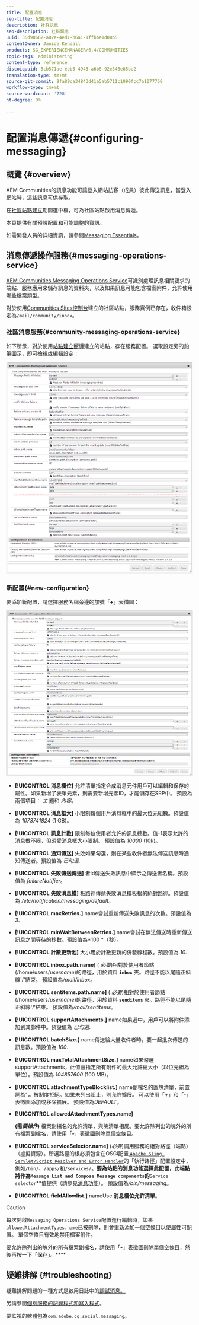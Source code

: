```yaml
---
title: 配置消息
seo-title: 配置消息
description: 社群訊息
seo-description: 社群訊息
uuid: 35d98667-a82e-4ed1-b6a1-1ffbbe1d08b5
contentOwner: Janice Kendall
products: SG_EXPERIENCEMANAGER/6.4/COMMUNITIES
topic-tags: administering
content-type: reference
discoiquuid: 5cb571ae-eeb5-4943-a6b8-92e346e85be2
translation-type: tm+mt
source-git-commit: 9fa89ca34843d41a5ab5711c1090fcc7a1077760
workflow-type: tm+mt
source-wordcount: '728'
ht-degree: 0%

---
```



# 配置消息傳遞{#configuring-messaging}

## 概覽 {#overview}

AEM Communities的訊息功能可讓登入網站訪客（成員）彼此傳送訊息，當登入網站時，這些訊息可供存取。

在[社區站點建立](sites-console.md)期間選中框，可為社區站點啟用消息傳遞。

本頁提供有關預設配置和可能調整的資訊。

如需開發人員的詳細資訊，請參閱[Messaging Essentials](essentials-messaging.md)。

## 消息傳遞操作服務{#messaging-operations-service}

[AEM Communities Messaging Operations Service](http://localhost:4502/system/console/configMgr/com.adobe.cq.social.messaging.client.endpoints.impl.MessagingOperationsServiceImpl)可識別處理訊息相關要求的端點、服務應用來儲存訊息的資料夾，以及如果訊息可能包含檔案附件，允許使用哪些檔案類型。

對於使用[Communities Sites控制台](sites-console.md)建立的社區站點，服務實例已存在，收件箱設定為`/mail/community/inbox`。

### 社區消息服務{#community-messaging-operations-service}

如下所示，對於使用[站點建立嚮導](sites-console.md)建立的站點，存在服務配置。 選取設定旁的鉛筆圖示，即可檢視或編輯設定：

![chlimage_1-63](assets/chlimage_1-63.png)

### 新配置{#new-configuration}

要添加新配置，請選擇服務名稱旁邊的加號「**+**」表徵圖：

![chlimage_1-64](assets/chlimage_1-64.png)

* **[!UICONTROL 消息欄位]**
允許清單指定合成消息元件用戶可以編輯和保存的屬性。如果新增了表單元素，則需要新增元素ID，才能儲存在SRP中。 預設為兩個項目： 
*主* 題和 *內容*。

* **[!UICONTROL 消息框大]**
小限制每個用戶消息框中的最大位元組數。預設值為 
*1073741824* (1 GB)。

* **[!UICONTROL 訊息計數]**
限制每位使用者允許的訊息總數。值-1表示允許的消息數不限，但須受消息框大小限制。 預設值為 
*10000* (10k)。

* **[!UICONTROL 通知傳送]**
失敗如果勾選，則在某些收件者無法傳送訊息時通知傳送者。預設值為 
*已勾選*.

* **[!UICONTROL 失敗傳送傳送]**
者id傳送失敗訊息中顯示之傳送者名稱。預設值為 
*failureNotifier*。

* **[!UICONTROL 失敗消息模]**
板路徑傳遞失敗消息模板根的絕對路徑。預設值為 
*/etc/notification/messaging/default*。

* **[!UICONTROL maxRetries.]**
name嘗試重新傳送失敗訊息的次數。預設值為 
*3*.

* **[!UICONTROL minWaitBetweenRetries.]**
name嘗試在無法傳送時重新傳送訊息之間等待的秒數。預設值為*100 *（秒）。

* **[!UICONTROL 計數更新池]**
大小用於計數更新的併發線程數。預設值為 
*10*.

* **[!UICONTROL inbox.path.name]**
(
*必要*)相對於使用者節點(/home/users/*username*)的路徑，用於資料 **`inbox`** 夾。路徑不能以尾隨正斜線&#39;/&#39;結束。 預設值為&#x200B;*/mail/inbox*。

* **[!UICONTROL sentitems.path.name]**
(
*必要*)相對於使用者節點(/home/users/*username*)的路徑，用於資料 **`senditems`** 夾。路徑不能以尾隨正斜線&#39;/&#39;結束。 預設值為&#x200B;*/mail/sentitems*。

* **[!UICONTROL supportAttachments.]**
name如果選中，用戶可以將附件添加到其郵件中。預設值為 
*已勾選*.

* **[!UICONTROL batchSize.]**
name傳送給大量收件者時，要一起批次傳送的訊息數。預設值為 
*100*.

* **[!UICONTROL maxTotalAttachmentSize.]**
name如果勾選supportAttachments，此值會指定所有附件的最大允許總大小（以位元組為單位）。預設值為 
*104857600* (100 MB)。

* **[!UICONTROL attachmentTypeBlocklist.]**
name副檔名的區塊清單，前置詞為&#39;
**。**&#x200B;被制度拒絕。如果未列出阻止，則允許擴展。 可以使用「**+**」和「**-**」表徵圖添加或移除擴展。 預設值為&#x200B;*DEFAULT*。

* **[!UICONTROL allowedAttachmentTypes.name]**

   **(需&#x200B;*要操作*)** 檔案副檔名的允許清單，與塊清單相反。要允許除列出的塊外的所有檔案副檔名，請使用「**-**」表徵圖刪除單個空條目。

* **[!UICONTROL serviceSelector.name]**
(*必要*)調用服務的絕對路徑（端點）（虛擬資源）。所選路徑的根必須包含在OSGi配置[ `Apache Sling Servlet/Script Resolver and Error Handler`](http://localhost:4502/system/console/configMgr/org.apache.sling.servlets.resolver.SlingServletResolver)的「執行路徑」配置設定中，例如`/bin/`、`/apps/`和`/services/`。 **&#x200B;要為站點的消息功能選擇此配置，此端點將作為`Message List and Compose Message components`的&#x200B;**`Service selector`**&#x200B;值提供（請參見[消息功能](configure-messaging.md)）。 預設值為&#x200B;*/bin/messaging*。

* **[!UICONTROL fieldAllowlist.]**
nameUse 
**消息欄位允許清單**。

>[!CAUTION]
>
>每次開啟`Messaging Operations Service`配置進行編輯時，如果`allowedAttachmentTypes.name`已被刪除，則會重新添加一個空條目以使屬性可配置。 單個空條目有效地禁用檔案附件。
>
>要允許除列出的塊外的所有檔案副檔名，請使用「**-**」表徵圖刪除單個空條目，然後再按一下「保存」。****

## 疑難排解 {#troubleshooting}

疑難排解問題的一種方式是啟用日誌中的[調試消息。](../../help/sites-administering/troubleshooting.md)

另請參閱[個別服務的記錄程式和寫入程式](../../help/sites-deploying/configure-logging.md#loggers-and-writers-for-individual-services)。

要監視的軟體包為`com.adobe.cq.social.messaging`。
